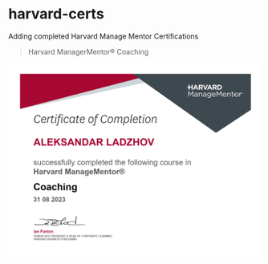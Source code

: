 # harvard-certs
Adding completed Harvard Manage Mentor Certifications

> Harvard ManagerMentor® Coaching

![Screenshot Normal](./Coaching/Coaching.png)
